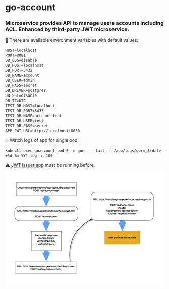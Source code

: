 # go-account

### Microservice provides API to manage users accounts including ACL. Enhanced by third-party JWT microservice.

📌 There are available environment variables with default values:
```
HOST=localhost
PORT=8081
DB_LOG=disable
DB_HOST=localhost
DB_PORT=5432
DB_NAME=account
DB_USER=admin
DB_PASS=secret
DB_DRIVER=postgres
DB_SSL=disable
DB_TZ=UTC
TEST_DB_HOST=localhost
TEST_DB_PORT=5433
TEST_DB_NAME=account-test
TEST_DB_USER=test
TEST_DB_PASS=secret
APP_JWT_URL=http://localhost:8080
```

💡 Watch logs of app for single pod:
```
kubectl exec goaccount-pod-0 -n gons -- tail -f /app/logs/gorm_$(date +%d-%m-%Y).log -n 100
```

⚠️ <a href="https://github.com/oleksiivelychko/go-jwt-issuer">JWT issuer app</a> must be running before.

![How it works](social_preview.png)
